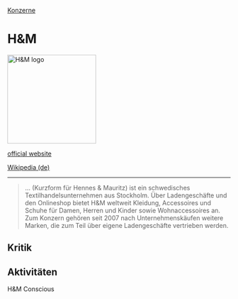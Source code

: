 [Konzerne](../konzerne.html)   

# H&M

<img src="https://upload.wikimedia.org/wikipedia/commons/5/53/H%26M-Logo.svg" height="200" alt="H&M logo">   

[official website](http://www.hm.com/)

[Wikipedia (de)](https://de.wikipedia.org/wiki/H%26M)

---

> ... (Kurzform für Hennes & Mauritz) ist ein schwedisches Textilhandels­unternehmen aus Stockholm. Über Ladengeschäfte und den Onlineshop bietet H&M weltweit Kleidung, Accessoires und Schuhe für Damen, Herren und Kinder sowie Wohnaccessoires an. Zum Konzern gehören seit 2007 nach Unternehmenskäufen weitere Marken, die zum Teil über eigene Ladengeschäfte vertrieben werden.

## Kritik

## Aktivitäten

H&M Conscious
